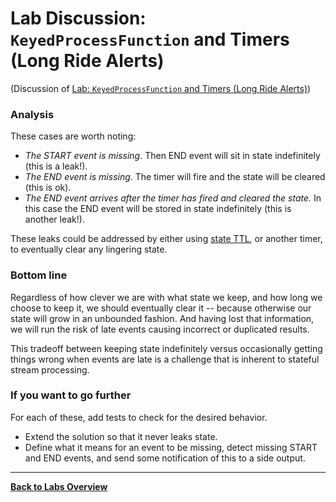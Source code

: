 <!--
Licensed to the Apache Software Foundation (ASF) under one
or more contributor license agreements.  See the NOTICE file
distributed with this work for additional information
regarding copyright ownership.  The ASF licenses this file
to you under the Apache License, Version 2.0 (the
"License"); you may not use this file except in compliance
with the License.  You may obtain a copy of the License at

  http://www.apache.org/licenses/LICENSE-2.0

Unless required by applicable law or agreed to in writing,
software distributed under the License is distributed on an
"AS IS" BASIS, WITHOUT WARRANTIES OR CONDITIONS OF ANY
KIND, either express or implied.  See the License for the
specific language governing permissions and limitations
under the License.
-->

# Lab Discussion: `KeyedProcessFunction` and Timers (Long Ride Alerts)

(Discussion of [Lab: `KeyedProcessFunction` and Timers (Long Ride Alerts)](./))

### Analysis

These cases are worth noting:

* _The START event is missing_. Then END event will sit in state indefinitely (this is a leak!).
* _The END event is missing_. The timer will fire and the state will be cleared (this is ok).
* _The END event arrives after the timer has fired and cleared the state._ In this case the END
event will be stored in state indefinitely (this is another leak!).

These leaks could be addressed by either
using [state TTL](https://nightlies.apache.org/flink/flink-docs-stable/docs/dev/datastream/fault-tolerance/state/#state-time-to-live-ttl),
or another timer, to eventually clear any lingering state.

### Bottom line

Regardless of how clever we are with what state we keep, and how long we choose to keep it,
we should eventually clear it -- because otherwise our state will grow in an unbounded fashion.
And having lost that information, we will run the risk of late events causing incorrect or duplicated results.

This tradeoff between keeping state indefinitely versus occasionally getting things wrong when events are
 late is a challenge that is inherent to stateful stream processing.

### If you want to go further

For each of these, add tests to check for the desired behavior.

* Extend the solution so that it never leaks state.
* Define what it means for an event to be missing, detect missing START and END events,
and send some notification of this to a side output.

-----

[**Back to Labs Overview**](../README.md#lab-exercises)
